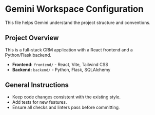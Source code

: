 # Gemini Workspace Configuration

This file helps Gemini understand the project structure and conventions.

## Project Overview

This is a full-stack CRM application with a React frontend and a Python/Flask backend.

-   **Frontend:** `frontend/` - React, Vite, Tailwind CSS
-   **Backend:** `backend/` - Python, Flask, SQLAlchemy

## General Instructions

-   Keep code changes consistent with the existing style.
-   Add tests for new features.
-   Ensure all checks and linters pass before committing.
